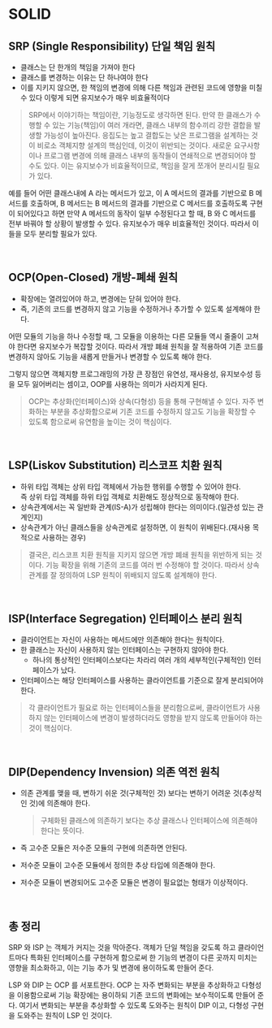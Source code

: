 # SOLID

## **SRP (Single Responsibility) 단일 책임 원칙**
+ 클래스는 단 한개의 책임을 가져야 한다
+ 클래스를 변경하는 이유는 단 하나여야 한다
+ 이를 지키지 않으면, 한 책임의 변경에 의해 다른 책임과 관련된 코드에 영향을 미칠 수 있다 이렇게 되면 유지보수가 매우 비효율적이다

> SRP에서 이야기하는 책임이란, 기능정도로 생각하면 된다. 만약 한 클래스가 수행할 수 있는 기능(책임)이 여러 개라면, 클래스 내부의 함수끼리 강한 결합을 발생할 가능성이 높아진다. 응집도는 높고 결합도는 낮은 프로그램을 설계하는 것이 비로소 객체지향 설계의 핵심인데, 이것이 위반되는 것이다. 새로운 요구사항이나 프로그램 변경에 의해 클래스 내부의 동작들이 연쇄적으로 변경되어야 할 수도 있다. 이는 유지보수가 비효율적이므로, 책임을 잘게 쪼개어 분리시킬 필요가 있다.

예를 들어 어떤 클래스내에 A 라는 메서드가 있고, 이 A 메서드의 결과를 기반으로 B 메서드를 호출하며, B 메서드는 B 메서드의 결과를 기반으로 C 메서드를 호출하도록 구현이 되어있다고 하면 만약 A 메서드의 동작이 일부 수정된다고 할 때, B 와 C 메서드를 전부 바꿔야 할 상황이 발생할 수 있다. 유지보수가 매우 비효율적인 것이다. 따라서 이들을 모두 분리할 필요가 있다.

<br>

## **OCP(Open-Closed) 개방-폐쇄 원칙**
+ 확장에는 열려있어야 하고, 변경에는 닫혀 있어야 한다.
+ 즉, 기존의 코드를 변경하지 않고 기능을 수정하거나 추가할 수 있도록 설계해야 한다.

어떤 모듈의 기능을 하나 수정할 때, 그 모듈을 이용하는 다른 모듈들 역시 줄줄이 고쳐야 한다면 유지보수가 복잡할 것이다. 따라서 개방 폐쇄 원칙을 잘 적용하여 기존 코드를 변경하지 않아도 기능을 새롭게 만들거나 변경할 수 있도록 해야 한다.   

그렇지 않으면 객체지향 프로그래밍의 가장 큰 장점인 유연성, 재사용성, 유지보수성 등을 모두 잃어버리는 셈이고, OOP를 사용하는 의미가 사라지게 된다.

> OCP는 추상화(인터페이스)와 상속(다형성) 등을 통해 구현해낼 수 있다. 자주 변화하는 부분을 추상화함으로써 기존 코드를 수정하지 않고도 기능을 확장할 수 있도록 함으로써 유연함을 높이는 것이 핵심이다.

<br>

## **LSP(Liskov Substitution) 리스코프 치환 원칙**
+ 하위 타입 객체는 상위 타입 객체에서 가능한 행위를 수행할 수 있어야 한다.   
즉 상위 타입 객체를 하위 타입 객체로 치환해도 정상적으로 동작해야 한다.
+ 상속관계에서는 꼭 일반화 관계(IS-A)가 성립해야 한다는 의미이다.(일관성 있는 관계인지)
+ 상속관계가 아닌 클래스들을 상속관계로 설정하면, 이 원칙이 위배된다.(재사용 목적으로 사용하는 경우)

> 결국은, 리스코프 치환 원칙을 지키지 않으면 개방 폐쇄 원칙을 위반하게 되는 것이다. 기능 확장을 위해 기존의 코드를 여러 번 수정해야 할 것이다. 따라서 상속 관계를 잘 정의하여 LSP 원칙이 위배되지 않도록 설계해야 한다.

<br>

## **ISP(Interface Segregation) 인터페이스 분리 원칙**
+ 클라이언트는 자신이 사용하는 메서드에만 의존해야 한다는 원칙이다.
+ 한 클래스는 자신이 사용하지 않는 인터페이스는 구현하지 않아야 한다.
    + 하나의 통상적인 인터페이스보다는 차라리 여러 개의 세부적인(구체적인) 인터페이스가 났다.
+ 인터페이스는 해당 인터페이스를 사용하는 클라이언트를 기준으로 잘게 분리되어야 한다.

> 각 클라이언트가 필요로 하는 인터페이스들을 분리함으로써, 클라이언트가 사용하지 않는 인터페이스에 변경이 발생하더라도 영향을 받지 않도록 만들어야 하는 것이 핵심이다.

<br>

## **DIP(Dependency Invension) 의존 역전 원칙**
+ 의존 관계를 맺을 때, 변하기 쉬운 것(구체적인 것) 보다는 변하기 어려운 것(추상적인 것)에 의존해야 한다.
    
    > 구체화된 클래스에 의존하기 보다는 추상 클래스나 인터페이스에 의존해야 한다는 뜻이다.
+ 즉 고수준 모듈은 저수준 모듈의 구현에 의존하면 안된다.
+ 저수준 모듈이 고수준 모듈에서 정의한 추상 타입에 의존해야 한다.
+ 저수준 모듈이 변경되어도 고수준 모듈은 변경이 필요없는 형태가 이상적이다.

<br>

## **총 정리**
SRP 와 ISP 는 객체가 커지는 것을 막아준다. 객체가 단일 책임을 갖도록 하고 클라이언트마다 특화된 인터페이스를 구현하게 함으로써 한 기능의 변경이 다른 곳까지 미치는 영향을 최소화하고, 이는 기능 추가 및 변경에 용이하도록 만들어 준다.

LSP 와 DIP 는 OCP 를 서포트한다. OCP 는 자주 변화되는 부분을 추상화하고 다형성을 이용함으로써 기능 확장에는 용이하되 기존 코드의 변화에는 보수적이도록 만들어 준다. 여기서 변화되는 부분을 추상화할 수 있도록 도와주는 원칙이 DIP 이고, 다형성 구현을 도와주는 원칙이 LSP 인 것이다.